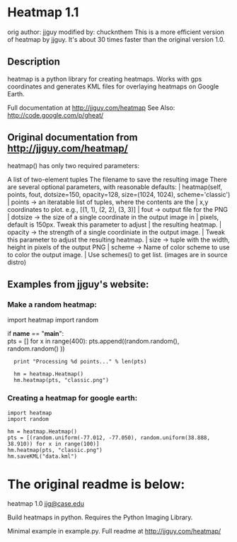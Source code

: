 # Heatmap 1.1
orig author: jjguy
modified by: chucknthem
This is a more efficient version of heatmap by jjguy. It's about 30 times faster than the original version 1.0.

## Description
heatmap is a python library for creating heatmaps.
Works with gps coordinates and generates KML files for overlaying heatmaps on Google Earth.

Full documentation at http://jjguy.com/heatmap
See Also: http://code.google.com/p/gheat/

## Original documentation from http://jjguy.com/heatmap/
  heatmap() has only two required parameters:

  A list of two-element tuples
  The filename to save the resulting image
  There are several optional parameters, with reasonable defaults:
       |  heatmap(self, points, fout, dotsize=150, opacity=128, size=(1024, 1024), scheme='classic')
       |      points  -> an iteratable list of tuples, where the contents are the
       |                 x,y coordinates to plot. e.g., [(1, 1), (2, 2), (3, 3)]
       |      fout    -> output file for the PNG
       |      dotsize -> the size of a single coordinate in the output image in
       |                 pixels, default is 150px.  Tweak this parameter to adjust
       |                 the resulting heatmap.
       |      opacity -> the strength of a single coordiniate in the output image.
       |                 Tweak this parameter to adjust the resulting heatmap.
       |      size    -> tuple with the width, height in pixels of the output PNG
       |      scheme  -> Name of color scheme to use to color the output image.
       |                 Use schemes() to get list.  (images are in source distro)

## Examples from jjguy's website:

### Make a random heatmap:


  import heatmap
  import random

  if __name__ == "__main__":    
      pts = []
      for x in range(400):
          pts.append((random.random(), random.random() ))

      print "Processing %d points..." % len(pts)

      hm = heatmap.Heatmap()
      hm.heatmap(pts, "classic.png")

### Creating a heatmap for google earth:

    import heatmap
    import random

    hm = heatmap.Heatmap()
    pts = [(random.uniform(-77.012, -77.050), random.uniform(38.888, 38.910)) for x in range(100)]
    hm.heatmap(pts, "classic.png")
    hm.saveKML("data.kml")


The original readme is below:
=============================================
heatmap 1.0
jjg@case.edu

Build heatmaps in python.  Requires the Python Imaging Library.

Minimal example in example.py.  Full readme at http://jjguy.com/heatmap/


